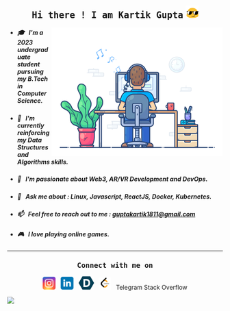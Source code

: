 <h2 align="center">
    <samp>Hi there ! I am Kartik Gupta</samp>
    <img src="./static/assets/gif/long-livethe-blob-sunglasses.gif" width="30" >
</h2>

<img align="right" src="./static/assets/gif/developer.gif" alt="Namaste coders" width="400"/> 

<ul>
    <li><h5>🎓 &nbsp; I'm a 2023 undergraduate student pursuing my B.Tech in Computer Science.</h5></li>
    <li><h5>🌱 &nbsp; I'm currently reinforcing my Data Structures and Algorithms skills.</h5></li>
    <li><h5>🔭 &nbsp; I'm passionate about Web3, AR/VR Development and DevOps.</h5></li>
    <li><h5>💬 &nbsp; Ask me about : Linux, Javascript, ReactJS, Docker, Kubernetes.</h5></li>
    <li><h5>📫 &nbsp; Feel free to reach out to me : <a href="mailto:guptakartik1811@gmail.com"><strong>guptakartik1811@gmail.com</strong></a></h5></li>
    <li><h5>🎮 &nbsp; I love playing online games.</h5></li>
</ul>

--- 

<h3 align="center"><samp>Connect with me on </samp></h3>

<p align="center">
    <a href="https://www.instagram.com/thisiskartikgupta_/">
    <img src="https://github.com/thisiskartikgupta/thisiskartikgupta/blob/main/static/assets/svg/instagram.svg" alt="Instagram" width="30"/></a>&nbsp;&nbsp;
    <a href="https://www.linkedin.com/in/kartik-gupta-kiet1811/">
    <img src="https://github.com/thisiskartikgupta/thisiskartikgupta/blob/main/static/assets/svg/linkedin.svg" alt="LinkedIn" width="30"/></a>&nbsp;&nbsp;
    <a href="https://devpost.com/thisiskartikgupta">
    <img src="https://github.com/thisiskartikgupta/thisiskartikgupta/blob/main/static/assets/png/devpost.png" alt="Devpost" width="36"/></a>&nbsp;&nbsp;
    <a href="https://leetcode.com/thisiskartikgupta/"/>
    <img src="https://github.com/thisiskartikgupta/thisiskartikgupta/blob/main/static/assets/png/leetcode.png" alt="Leetcode" width="28"/></a>&nbsp;&nbsp;
    Telegram
    Stack Overflow
</p>


<img src="https://raw.githubusercontent.com/Trilokia/Trilokia/379277808c61ef204768a61bbc5d25bc7798ccf1/bottom_header.svg">
